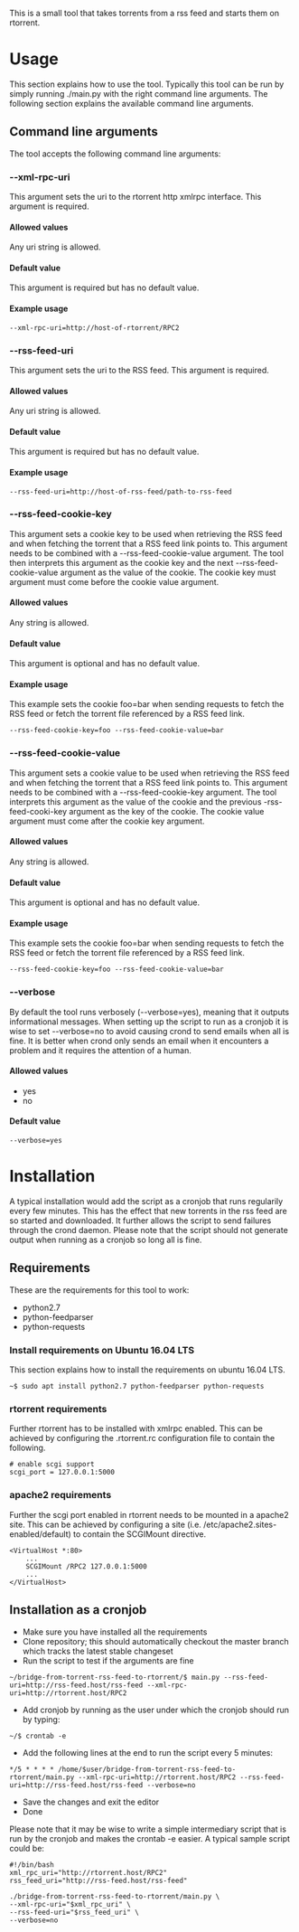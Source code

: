 This is a small tool that takes torrents from a rss feed and starts them on rtorrent.

# Usage

This section explains how to use the tool. Typically this tool can be run by simply running ./main.py with the right command line arguments. The following section explains the available command line arguments.

## Command line arguments

The tool accepts the following command line arguments:

### --xml-rpc-uri

This argument sets the uri to the rtorrent http xmlrpc interface. This argument is required.

#### Allowed values

Any uri string is allowed.

#### Default value

This argument is required but has no default value.

#### Example usage

```
--xml-rpc-uri=http://host-of-rtorrent/RPC2
```

### --rss-feed-uri

This argument sets the uri to the RSS feed. This argument is required.

#### Allowed values

Any uri string is allowed.

#### Default value

This argument is required but has no default value.

#### Example usage

```
--rss-feed-uri=http://host-of-rss-feed/path-to-rss-feed
```

### --rss-feed-cookie-key

This argument sets a cookie key to be used when retrieving the RSS feed and when fetching the torrent that a RSS feed link points to. This argument needs to be combined with a --rss-feed-cookie-value argument. The tool then interprets this argument as the cookie key and the next --rss-feed-cookie-value argument as the value of the cookie. The cookie key must argument must come before the cookie value argument.

#### Allowed values

Any string is allowed.

#### Default value

This argument is optional and has no default value.

#### Example usage

This example sets the cookie foo=bar when sending requests to fetch the RSS feed or fetch the torrent file referenced by a RSS feed link.

```
--rss-feed-cookie-key=foo --rss-feed-cookie-value=bar
```

### --rss-feed-cookie-value

This argument sets a cookie value to be used when retrieving the RSS feed and when fetching the torrent that a RSS feed link points to. This argument needs to be combined with a --rss-feed-cookie-key argument. The tool interprets this argument as the value of the cookie and the previous -rss-feed-cooki-key argument as the key of the cookie. The cookie value argument must come after the cookie key argument.

#### Allowed values

Any string is allowed.

#### Default value

This argument is optional and has no default value.

#### Example usage

This example sets the cookie foo=bar when sending requests to fetch the RSS feed or fetch the torrent file referenced by a RSS feed link.

```
--rss-feed-cookie-key=foo --rss-feed-cookie-value=bar
```

### --verbose

By default the tool runs verbosely (--verbose=yes), meaning that it outputs informational messages. When setting up the script to run as a cronjob it is wise to set --verbose=no to avoid causing crond to send emails when all is fine. It is better when crond only sends an email when it encounters a problem and it requires the attention of a human.

#### Allowed values

- yes
- no

#### Default value

```
--verbose=yes
```

# Installation

A typical installation would add the script as a cronjob that runs regularily every few minutes. This has the effect that new torrents in the rss feed are so started and downloaded. It further allows the script to send failures through the crond daemon. Please note that the script should not generate output when running as a cronjob so long all is fine.

## Requirements

These are the requirements for this tool to work:

- python2.7
- python-feedparser
- python-requests

### Install requirements on Ubuntu 16.04 LTS

This section explains how to install the requirements on ubuntu 16.04 LTS.

```
~$ sudo apt install python2.7 python-feedparser python-requests
```

### rtorrent requirements

Further rtorrent has to be installed with xmlrpc enabled. This can be achieved by configuring the .rtorrent.rc configuration file to contain the following.

```
# enable scgi support
scgi_port = 127.0.0.1:5000
```

### apache2 requirements

Further the scgi port enabled in rtorrent needs to be mounted in a apache2 site. This can be achieved by configuring a site (i.e. /etc/apache2.sites-enabled/default) to contain the SCGIMount directive.

```
<VirtualHost *:80>
	...
	SCGIMount /RPC2 127.0.0.1:5000
	...
</VirtualHost>
```

## Installation as a cronjob

- Make sure you have installed all the requirements
- Clone repository; this should automatically checkout the master branch which tracks the latest stable changeset
- Run the script to test if the arguments are fine
```
~/bridge-from-torrent-rss-feed-to-rtorrent/$ main.py --rss-feed-uri=http://rss-feed.host/rss-feed --xml-rpc-uri=http://rtorrent.host/RPC2
```
- Add cronjob by running as the user under which the cronjob should run by typing:
```
~/$ crontab -e
```
- Add the following lines at the end to run the script every 5 minutes:
```
*/5 * * * * /home/$user/bridge-from-torrent-rss-feed-to-rtorrent/main.py --xml-rpc-uri=http://rtorrent.host/RPC2 --rss-feed-uri=http://rss-feed.host/rss-feed --verbose=no
```
- Save the changes and exit the editor
- Done

Please note that it may be wise to write a simple intermediary script that is run by the cronjob and makes the crontab -e easier. A typical sample script could be:

```
#!/bin/bash
xml_rpc_uri="http://rtorrent.host/RPC2"
rss_feed_uri="http://rss-feed.host/rss-feed"

./bridge-from-torrent-rss-feed-to-rtorrent/main.py \
--xml-rpc-uri="$xml_rpc_uri" \
--rss-feed-uri="$rss_feed_uri" \
--verbose=no

```
